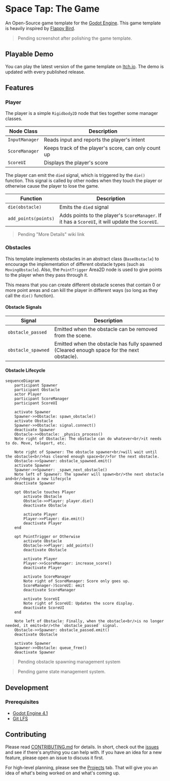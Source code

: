 # Space Tap: The Game

An Open-Source game template for the [Godot Engine](https://godotengine.org/). This game template is heavily inspired by [Flappy Bird](https://en.wikipedia.org/wiki/Flappy_Bird).

> Pending screenshot after polishing the game template.

## Playable Demo

You can play the latest version of the game template on [Itch.io](https://rgonzaleztech.itch.io/space-tap). The demo is updated with every published release.

## Features

### Player

The player is a simple `Rigidbody2D` node that ties together some manager classes.

| Node Class | Description |
| --- | --- |
| `InputManager` | Reads input and reports the player's intent |
| `ScoreManager` | Keeps track of the player's score, can only count up |
| `ScoreUI` | Displays the player's score |

The player can emit the `died` signal, which is triggered by the `die()` function. This signal is called by other nodes when they touch the player or otherwise cause the player to lose the game.

| Function | Description |
| --- | --- |
| `die(obstacle)` | Emits the `died` signal |
| `add_points(points)` | Adds points to the player's `ScoreManager`. If it has a `ScoreUI`, it will update the `ScoreUI`. |

> Pending "More Details" wiki link

### Obstacles

This template implements obstacles in an abstract class (`BaseObstacle`) to encourage the implementation of different obstacle types (such as `MovingObstacle`). Also, the `PointTrigger` Area2D node is used to give points to the player when they pass through it. 

This means that you can create different obstacle scenes that contain 0 or more point areas and can kill the player in different ways (so long as they call the `die()` function).

#### Obstacle Signals

| Signal | Description |
| --- | --- |
| `obstacle_passed` | Emitted when the obstacle can be removed from the scene. |
| `obstacle_spawned` | Emitted when the obstacle has fully spawned (Cleared enough space for the next obstacle). |

#### Obstacle Lifecycle

```mermaid
sequenceDiagram
    participant Spawner
    participant Obstacle
    actor Player
    participant ScoreManager
    participant ScoreUI

    activate Spawner
    Spawner->>Obstacle: spawn_obstacle()
    activate Obstacle
    Spawner->>Obstacle: signal.connect()
    deactivate Spawner
    Obstacle->>Obstacle: _physics_process()
    Note right of Obstacle: The obstacle can do whatever<br/>it needs to do. Move, teleport, etc.

    Note right of Spawner: The obstacle spawner<br/>will wait until the obstacle<br/>has cleared enough space<br/>for the next obstacle.
    Obstacle->>Spawner: obstacle_spawned.emit()
    activate Spawner
    Spawner->>Spawner: _spawn_next_obstacle()
    Note left of Spawner: The spawner will spawn<br/>the next obstacle and<br/>begin a new lifecycle
    deactivate Spawner

    opt Obstacle touches Player
        activate Obstacle
        Obstacle->>Player: player.die()
        deactivate Obstacle

        activate Player
        Player->>Player: die.emit()
        deactivate Player
    end

    opt PointTrigger or Otherwise
        activate Obstacle
        Obstacle->>Player: add_points()
        deactivate Obstacle

        activate Player
        Player->>ScoreManager: increase_score()
        deactivate Player

        activate ScoreManager
        Note right of ScoreManager: Score only goes up.
        ScoreManager-)ScoreUI: emit
        deactivate ScoreManager

        activate ScoreUI
        Note right of ScoreUI: Updates the score display.
        deactivate ScoreUI
    end

    Note left of Obstacle: Finally, when the obstacle<br/>is no longer needed, it emits<br/>the `obstacle_passed` signal.
    Obstacle->>Spawner: obstacle_passed.emit()
    deactivate Obstacle

    activate Spawner
    Spawner->>Obstacle: queue_free()
    deactivate Spawner
```

> Pending obstacle spawning management system

> Pending game state management system.

## Development

### Prerequisites

- [Godot Engine 4.1](https://godotengine.org/download)
- [Git LFS](https://git-lfs.github.com/)

## Contributing

Please read [CONTRIBUTING.md](CONTRIBUTING.md) for details. In short, check out the [issues](https://github.com/RGonzalezTech/SpaceTap/issues) and see if there's anything you can help with. If you have an idea for a new feature, please open an issue to discuss it first.

For high-level planning, please see the [Projects](https://github.com/RGonzalezTech/SpaceTap/projects?query=is%3Aopen) tab. That will give you an idea of what's being worked on and what's coming up.